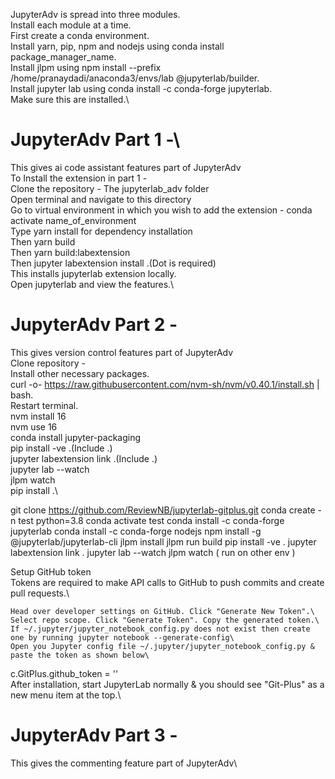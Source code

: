 JupyterAdv is spread into three modules.\
Install each module at a time.\
First create a conda environment.\
Install yarn, pip, npm and nodejs using conda install package_manager_name.\
Install jlpm using npm install --prefix /home/pranaydadi/anaconda3/envs/lab @jupyterlab/builder.\
Install jupyter lab using conda install -c conda-forge jupyterlab.\
Make sure this are installed.\
# JupyterAdv Part 1 -\
 This gives ai code assistant features part of JupyterAdv\
 To Install the extension in part 1 -\
 Clone the repository - The jupyterlab_adv folder\
 Open terminal and navigate to this directory\
 Go to virtual environment in which you wish to add the extension - conda activate name_of_environment\
 Type yarn install for dependency installation\
 Then yarn build\
 Then yarn build:labextension\
 Then jupyter labextension install .(Dot is required)\
 This installs jupyterlab extension locally.\
 Open jupyterlab and view the features.\

# JupyterAdv Part 2 -
 This gives version control features part of JupyterAdv\
 Clone repository - \
 Install other necessary packages.\
 curl -o- https://raw.githubusercontent.com/nvm-sh/nvm/v0.40.1/install.sh | bash.\
 Restart terminal.\
 nvm install 16\
 nvm use 16\
 conda install jupyter-packaging\
 pip install -ve .(Include .)\
 jupyter labextension link .(Include .)\
 jupyter lab --watch\
 jlpm watch\
 pip install .\

git clone https://github.com/ReviewNB/jupyterlab-gitplus.git
conda create -n test python=3.8
conda activate test
conda install -c conda-forge jupyterlab
conda install -c conda-forge nodejs
npm install -g @jupyterlab/jupyterlab-cli
jlpm install
jlpm run build
pip install -ve .
jupyter labextension link .
jupyter lab --watch
jlpm watch ( run on other env )

 
 Setup GitHub token\
 Tokens are required to make API calls to GitHub to push commits and create pull requests.\

    Head over developer settings on GitHub. Click "Generate New Token".\
    Select repo scope. Click "Generate Token". Copy the generated token.\
    If ~/.jupyter/jupyter_notebook_config.py does not exist then create one by running jupyter notebook --generate-config\
    Open you Jupyter config file ~/.jupyter/jupyter_notebook_config.py & paste the token as shown below\

c.GitPlus.github_token = '<your-github-access-token>'\
After installation, start JupyterLab normally & you should see "Git-Plus" as a new menu item at the top.\

# JupyterAdv Part 3 -
 This gives the commenting feature part of JupyterAdv\
